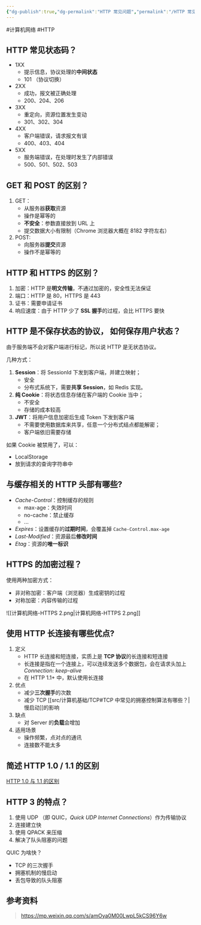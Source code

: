 ```yaml
---
{"dg-publish":true,"dg-permalink":"HTTP 常见问题","permalink":"/HTTP 常见问题/"}
---
```



#计算机网络 #HTTP

## HTTP 常见状态码？

- 1XX
	- 提示信息，协议处理的**中间状态**
	- 101 （协议切换）
- 2XX
	- 成功，报文被正确处理
	- 200、204、206
- 3XX
	- 重定向，资源位置发生变动
	- 301、302、304
- 4XX
	- 客户端错误，请求报文有误
	- 400、403、404
- 5XX
	- 服务端错误，在处理时发生了内部错误
	- 500、501、502、503

## GET 和 POST 的区别？

1. GET：
	- 从服务器**获取**资源
	- 操作是幂等的
	- **不安全**：参数直接放到 URL 上
	- 提交数据大小有限制（Chrome 浏览器大概在 8182 字符左右）
2. POST:
	- 向服务器**提交**资源
	- 操作不是幂等的

## HTTP 和 HTTPS 的区别？

1. 加密：HTTP 是**明文传输**，不通过加密的，安全性无法保证
2. 端口：HTTP 是 80，HTTPS 是 443
3. 证书：需要申请证书
4. 响应速度：由于 HTTP 少了 **SSL 握手**的过程，会比 HTTPS 要快

## HTTP 是不保存状态的协议， 如何保存用户状态？

由于服务端不会对客户端进行标记，所以说 HTTP 是无状态协议。

几种方式：
1. **Session**：将 SessionId 下发到客户端，并建立映射；
	- 安全
	- 分布式系统下，需要**共享  Session**，如 Redis 实现。
2. **纯 Cookie**：将状态信息存储在客户端的 Cookie 当中；
	- 不安全
	- 存储的成本较高
3. **JWT**：将用户信息加密后生成 Token 下发到客户端
	- 不需要使用数据库来共享，任意一个分布式结点都能解密；
	- 客户端依旧需要存储

如果 Cookie 被禁用了，可以：
- LocalStorage
- 放到请求的查询字符串中

## 与缓存相关的 HTTP 头部有哪些?

- *Cache-Control*：控制缓存的规则
	- max-age：失效时间
	- no-cache：禁止缓存
	- ...
- *Expires*：设置缓存的**过期时间**，会覆盖掉 `Cache-Control.max-age`
- *Last-Modified*：资源最后**修改时间**
- *Etag*：资源的**唯一标识**

## HTTPS 的加密过程？

使用两种加密方式：
- 非对称加密：客户端（浏览器）生成密钥的过程
- 对称加密：内容传输的过程

![[计算机网络-HTTPS 2.png\|计算机网络-HTTPS 2.png]]

## 使用 HTTP 长连接有哪些优点?

1. 定义
	- HTTP 长连接和短连接，实质上是 **TCP 协议**的长连接和短连接
	- 长连接是指在一个连接上，可以连续发送多个数据包，会在请求头加上 *Connection: keep-alive*
	- 在 HTTP 1.1+ 中，默认使用长连接
2. 优点
	- 减少**三次握手**的次数
	- 减少 TCP [[src/计算机基础/TCP#TCP 中常见的拥塞控制算法有哪些？\|慢启动]]的影响
3. 缺点
	- 对 Server 的**负载**会增加
4. 适用场景
	- 操作频繁，点对点的通讯
	- 连接数不能太多

## 简述 HTTP 1.0 / 1.1 的区别

[HTTP 1.0 与 1.1 的区别](HTTP%201.0%20与%201.1%20的区别.md)

## HTTP 3 的特点？

1. 使用 UDP （即 QUIC，*Quick UDP Internet Connections*）作为传输协议
2. 连接建立快
3. 使用 QPACK 来压缩
4. 解决了队头阻塞的问题

QUIC 为啥快？

- TCP 的三次握手
- 拥塞机制的慢启动
- 丢包导致的队头阻塞

## 参考资料

> https://mp.weixin.qq.com/s/amOya0M00LwpL5kCS96Y6w